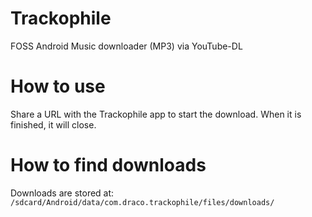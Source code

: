 # Trackophile
FOSS Android Music downloader (MP3) via YouTube-DL

# How to use
Share a URL with the Trackophile app to start the download. When it is finished, it will close.

# How to find downloads
Downloads are stored at: `/sdcard/Android/data/com.draco.trackophile/files/downloads/`

